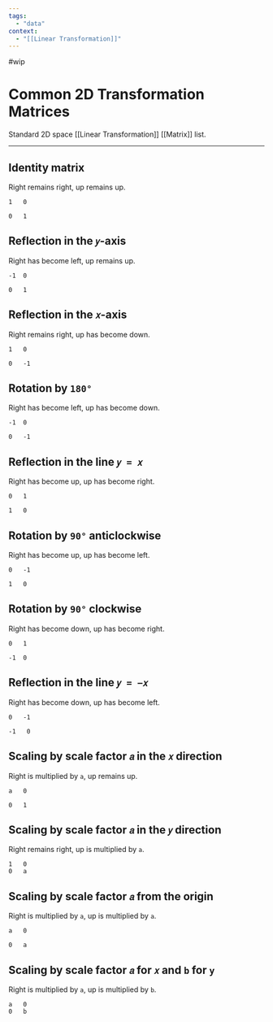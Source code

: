 ```yaml
---
tags:
  - "data"
context:
  - "[[Linear Transformation]]"
---
```


#wip

# Common 2D Transformation Matrices

Standard 2D space [[Linear Transformation]] [[Matrix]] list.

---

## Identity matrix

Right remains right, up remains up.

```
1   0

0   1
```

## Reflection in the `𝑦`-axis

Right has become left, up remains up.

```
-1  0

0   1
```

## Reflection in the `𝑥`-axis

Right remains right, up has become down.

```
1   0

0   -1
```

## Rotation by `180°`

Right has become left, up has become down.

```
-1  0

0   -1
```

## Reflection in the line `𝑦 = 𝑥`

Right has become up, up has become right.

```
0   1

1   0
```

## Rotation by `90°` anticlockwise

Right has become up, up has become left.

```
0   -1

1   0
```

## Rotation by `90°` clockwise

Right has become down, up has become right.

```
0   1

-1  0
```

## Reflection in the line `𝑦 = −𝑥`

Right has become down, up has become left.

```
0   -1

-1   0
```

## Scaling by scale factor `𝑎` in the `𝑥` direction

Right is multiplied by `a`, up remains up.

```
a   0

0   1
```

## Scaling by scale factor `𝑎` in the `𝑦` direction

Right remains right, up is multiplied by `a`.

```
1   0
0   a
```

## Scaling by scale factor `𝑎` from the origin

Right is multiplied by `a`, up is multiplied by `a`.

```
a   0

0   a
```

## Scaling by scale factor `𝑎` for `𝑥` and `b` for `y`

Right is multiplied by `a`, up is multiplied by `b`.

```
a   0
0   b
```
